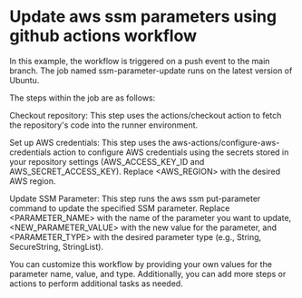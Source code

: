 # Update aws ssm parameters using github actions workflow
In this example, the workflow is triggered on a push event to the main branch. The job named ssm-parameter-update runs on the latest version of Ubuntu.

The steps within the job are as follows:

Checkout repository: This step uses the actions/checkout action to fetch the repository's code into the runner environment.

Set up AWS credentials: This step uses the aws-actions/configure-aws-credentials action to configure AWS credentials using the secrets stored in your repository settings (AWS_ACCESS_KEY_ID and AWS_SECRET_ACCESS_KEY). Replace <AWS_REGION> with the desired AWS region.

Update SSM Parameter: This step runs the aws ssm put-parameter command to update the specified SSM parameter. Replace <PARAMETER_NAME> with the name of the parameter you want to update, <NEW_PARAMETER_VALUE> with the new value for the parameter, and <PARAMETER_TYPE> with the desired parameter type (e.g., String, SecureString, StringList).

You can customize this workflow by providing your own values for the parameter name, value, and type. Additionally, you can add more steps or actions to perform additional tasks as needed.
